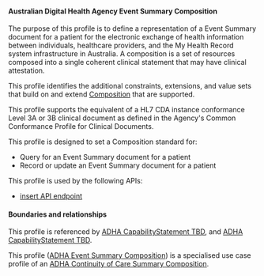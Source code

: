 #### Australian Digital Health Agency Event Summary Composition
The purpose of this profile is to define a representation of a Event Summary document for a patient for the electronic exchange of health information between individuals, healthcare providers, and the My Health Record system infrastructure in Australia. A composition is a set of resources composed into a single coherent clinical statement that may have clinical attestation.

This profile identifies the additional constraints, extensions, and value sets that build on and extend [Composition](http://hl7.org/fhir/R4/composition.html) that are supported. 

This profile supports the equivalent of a HL7 CDA instance conformance Level 3A or 3B clinical document as defined in the Agency's Common Conformance Profile for Clinical Documents.

This profile is designed to set a Composition standard for:
* Query for an Event Summary document for a patient
* Record or update an Event Summary document for a patient

This profile is used by the following APIs:
* [insert API endpoint](StructureDefinition-TBD-1.html)


#### Boundaries and relationships
This profile is referenced by 
[ADHA CapabilityStatement TBD](StructureDefinition-dh-TBD-core-1.html), and 
[ADHA CapabilityStatement TBD](StructureDefinition-dh-TBD-core-1.html).

This profile ([ADHA Event Summary Composition](StructureDefinition-dh-composition-es-1.html)) is a specialised use case profile of an [ADHA Continuity of Care Summary Composition](StructureDefinition-dh-composition-cocs-1.html).
